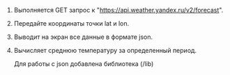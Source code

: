 1. Выполняется GET запрос к "https://api.weather.yandex.ru/v2/forecast".
2. Передайте координаты точки lat и lon.
3. Выводит на экран все данные в формате json.
4. Вычисляет среднюю температуру за определенный период.

   Для работы с json добавлена библиотека (/lib)
